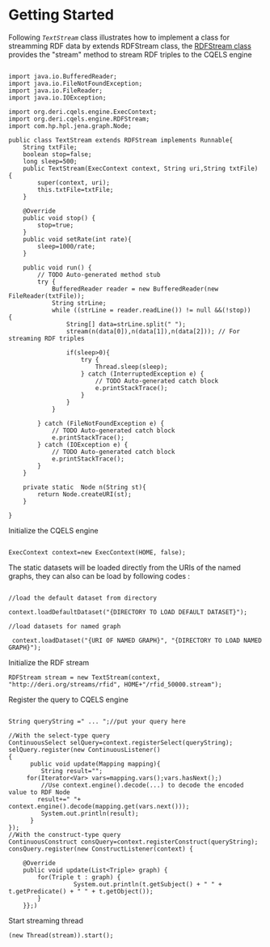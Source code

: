 # Getting Started #

Following _`TextStream`_ class illustrates how to implement a class for streamming RDF data by extends RDFStream class, the [RDFStream class](http://cqels.googlecode.com/files/RDFStream.java) provides the "stream" method to stream RDF triples to the CQELS engine

```

import java.io.BufferedReader;
import java.io.FileNotFoundException;
import java.io.FileReader;
import java.io.IOException;

import org.deri.cqels.engine.ExecContext;
import org.deri.cqels.engine.RDFStream;
import com.hp.hpl.jena.graph.Node;

public class TextStream extends RDFStream implements Runnable{
	String txtFile;
	boolean stop=false;
	long sleep=500;
	public TextStream(ExecContext context, String uri,String txtFile) {
		super(context, uri);
		this.txtFile=txtFile;
	}

	@Override
	public void stop() {
		stop=true;
	}
	public void setRate(int rate){
		sleep=1000/rate;
	}
	
	public void run() {
		// TODO Auto-generated method stub
		try {
			BufferedReader reader = new BufferedReader(new FileReader(txtFile));
			String strLine;
			while ((strLine = reader.readLine()) != null &&(!stop))   {
			    String[] data=strLine.split(" ");
				stream(n(data[0]),n(data[1]),n(data[2])); // For streaming RDF triples
				
				if(sleep>0){
					try {
						Thread.sleep(sleep);
					} catch (InterruptedException e) {
						// TODO Auto-generated catch block
						e.printStackTrace();
					}
				}
			}
		
		} catch (FileNotFoundException e) {
			// TODO Auto-generated catch block
			e.printStackTrace();
		} catch (IOException e) {
			// TODO Auto-generated catch block
			e.printStackTrace();
		}
	}
	
	private static  Node n(String st){
		return Node.createURI(st);
	}

}

```

Initialize the CQELS engine

```

ExecContext context=new ExecContext(HOME, false);
```

The static datasets will be loaded directly from the URIs of the named graphs, they can also can be load by following codes :

```

//load the default dataset from directory

context.loadDefaultDataset("{DIRECTORY TO LOAD DEFAULT DATASET}");

//load datasets for named graph

 context.loadDataset("{URI OF NAMED GRAPH}", "{DIRECTORY TO LOAD NAMED GRAPH}");
```

Initialize the RDF stream

```
RDFStream stream = new TextStream(context, "http://deri.org/streams/rfid", HOME+"/rfid_50000.stream");
```

Register the query to CQELS engine
```

String queryString =" ... ";//put your query here

//With the select-type query
ContinuousSelect selQuery=context.registerSelect(queryString);
selQuery.register(new ContinuousListener()
{
      public void update(Mapping mapping){
         String result="";
	 for(Iterator<Var> vars=mapping.vars();vars.hasNext();)
         //Use context.engine().decode(...) to decode the encoded value to RDF Node
		result+=" "+ context.engine().decode(mapping.get(vars.next()));
         System.out.println(result);
      } 
});
//With the construct-type query
ContinuousConstruct consQuery=context.registerConstruct(queryString);
consQuery.register(new ConstructListener(context) {
			
	@Override
	public void update(List<Triple> graph) {
		for(Triple t : graph) {
	              System.out.println(t.getSubject() + " " + t.getPredicate() + " " + t.getObject());
		}
	}};)
```

Start streaming thread
```
(new Thread(stream)).start();

```